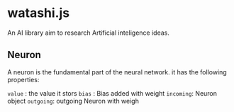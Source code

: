 # watashi.js
An AI library aim to research Artificial inteligence ideas. 

## Neuron
A neuron is the fundamental part of the neural network.
it has the following properties:

`value` : the value it stors
`bias`  : Bias added with weight
`incoming`: Neuron object
`outgoing`: outgoing Neuron with weigh